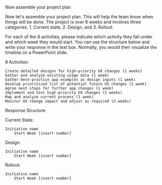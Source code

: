 Now assemble your project plan

Now let's assemble your project plan. This will help the team know when things will be done. The project is over 6 weeks and involves three categories: 1. Current state, 2. Design, and 3. Rollout.

For each of the 8 activities, please indicate which activity they fall under and which week they would start. You can use the structure below and write your response in the text box. Normally, you would then visualize the timeline on a PowerPoint slide.

8 Activities:

    Create detailed designs for high-priority UX changes (2 weeks)
    Gather and analyze existing usage data (1 week)
    Gather best-practice app examples as design inputs (1 week)
    Develop prioritized list of potential future UX changes (1 week)
    Agree next steps for further app changes (1 week)
    Implement and test high-priority UX changes (2 weeks)
    Map and analyze current process (1 week)
    Monitor UX change impact and adjust as required (2 weeks)


Response Structure

Current State:

    Initiative name
        Start Week [insert number]


Design:

    Initiative name
        Start Week [insert number]


Rollout:

    Initiative name
        Start Week [insert number]
